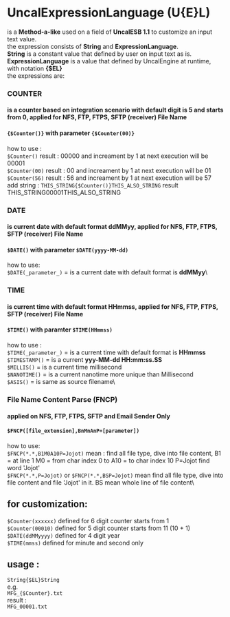 # UncalExpressionLanguage (U{E}L)

is a **Method-a-like** used on a field of **UncalESB 1.1** to customize an input text value.\
the expression consists of **String** and **ExpressionLanguage**.\
**String** is a constant value that defined by user on input text as is.\
**ExpressionLanguage** is a value that defined by UncalEngine at runtime, with notation **{$EL}**\
the expressions are:
### COUNTER
#### is a counter based on integration scenario with default digit is 5 and starts from 0, applied for NFS, FTP, FTPS, SFTP (receiver) File Name
#### `{$Counter()}` with parameter `{$Counter(00)}`
how to use :\
`$Counter()` result : 00000 and increament by 1 at next execution will be 00001\
`$Counter(00)` result : 00 and increament by 1 at next execution will be 01\
`$Counter(56)` result : 56 and increament by 1 at next execution will be 57
add string :
`THIS_STRING{$Counter()}THIS_ALSO_STRING` result THIS_STRING00001THIS_ALSO_STRING
### DATE
#### is current date with default format ddMMyy, applied for NFS, FTP, FTPS, SFTP (receiver) File Name
#### `$DATE()` with parameter `$DATE(yyyy-MM-dd)`
how to use:\
`$DATE(_parameter_)` = is a current date with default format is **ddMMyy**\
### TIME
#### is current time with default format HHmmss, applied for NFS, FTP, FTPS, SFTP (receiver) File Name
#### `$TIME()` with paramter `$TIME(HHmmss)`
how to use :\
`$TIME(_parameter_)` = is a current time with default format is **HHmmss**\
`$TIMESTAMP()` = is a current **yyy-MM-dd HH:mm:ss.SS**\
`$MILLIS()` = is a current time millisecond\
`$NANOTIME()` = is a current nanotime more unique than Millisecond\
`$ASIS()` = is same as source filename\
### File Name Content Parse (FNCP)
#### applied on NFS, FTP, FTPS, SFTP and Email Sender Only
#### `$FNCP([file_extension],BnMnAnP=[parameter])`
how to use:\
`$FNCP(*.*,B1M0A10P=Jojot)` mean : find all file type, dive into file content, B1 = at line 1 M0 = from char index 0 to A10 = to char index 10 P=Jojot find word 'Jojot'\
`$FNCP(*.*,P=Jojot)` or `$FNCP(*.*,BSP=Jojot)` mean find all file type, dive into file content and file 'Jojot' in it. BS mean whole line of file content\
## for customization:
`$Counter(xxxxxx)` defined for 6 digit counter starts from 1\
`$Counter(00010)` defined for 5 digit counter starts from 11 (10 + 1)\
`$DATE(ddMMyyyy)` defined for 4 digit year\
`$TIME(mmss)` defined for minute and second only

## usage :
`String{$EL}String`\
e.g.\
`MFG_{$Counter}.txt`\
result :\
`MFG_00001.txt`
